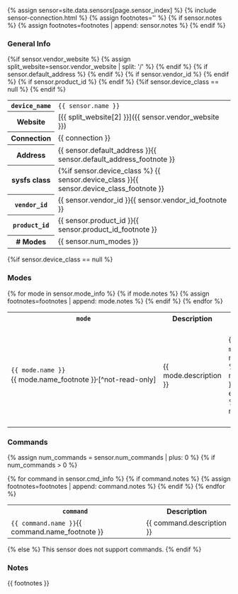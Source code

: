 {% assign sensor=site.data.sensors[page.sensor_index] %}
{% include sensor-connection.html %}
{% assign footnotes='' %}
{% if sensor.notes %}
    {% assign footnotes=footnotes | append: sensor.notes %}
{% endif %}

<!-- the empty comments before and after the footnotes are to prevent unwanted
     spaces from being added between the spans -->

### General Info

<table id="sensor-info" class="table table-striped table-bordered">
    <tr class="{% cycle 'info': 'd0', 'd1' %}">
        <th><code>device_name</code></th>
        <td><code>{{ sensor.name }}</code></td>
    </tr>
    {%if sensor.vendor_website %}
    <tr class="{% cycle 'info': 'd0', 'd1' %}">
        <th>Website</th>
        {% assign split_website=sensor.vendor_website | split: '/' %}
        <td><span markdown="1">[{{ split_website[2] }}]({{ sensor.vendor_website }})</span></td>
    </tr>
    {% endif %}
    <tr class="{% cycle 'info': 'd0', 'd1' %}">
        <th>Connection</th>
        <td>{{ connection }}</td>
    </tr>
    {% if sensor.default_address %}
    <tr class="{% cycle 'info': 'd0', 'd1' %}">
        <th>Address</th>
        <td>
            {{ sensor.default_address }}<!--
            {% if sensor.default_address_footnote %}
                --><span markdown="1">{{ sensor.default_address_footnote }}</span><!--
            {% endif %}
            -->
        </td>
    </tr>
    {% endif %}
    <tr class="{% cycle 'info': 'd0', 'd1' %}">
        <th>sysfs class</th>
        <td>
            {%if sensor.device_class %}
                <span markdown="1">{{ sensor.device_class }}</span><!--
            {% else %}
                <span markdown="1">[lego-sensor]</span><!--
            {% endif %}
            {%if sensor.device_class_footnote %}
                --><span markdown="1">{{ sensor.device_class_footnote }}</span><!--
            {% endif %}
            -->
        </td>
    </tr>
    {% if sensor.vendor_id %}
    <tr class="{% cycle 'info': 'd0', 'd1' %}">
        <th><code>vendor_id</code></th>
        <td>
            {{ sensor.vendor_id }}<!--
            {% if sensor.vendor_id_footnote %}
                --><span markdown="1">{{ sensor.vendor_id_footnote }}</span><!--
            {% endif %}
            -->
        </td>
    </tr>
    {% endif %}
    {% if sensor.product_id %}
    <tr class="{% cycle 'info': 'd0', 'd1' %}">
        <th><code>product_id</code></th>
        <td>
            {{ sensor.product_id }}<!--
            {% if sensor.product_id_footnote %}
                --><span markdown="1">{{ sensor.product_id_footnote }}</span><!--
            {% endif %}
            -->
        </td>
    </tr>
    {% endif %}
    {%if sensor.device_class == null %}
    <tr class="{% cycle 'info': 'd0', 'd1' %}">
        <th># Modes</th>
        <td>{{ sensor.num_modes }}</td>
    </tr>
    {% endif %}
</table>

{%if sensor.device_class == null %}
### Modes

<table id="sensor-modes" class="table table-striped table-bordered">
    <tr class="{% cycle 'modes': 'd0', 'd1' %}">
        <th><code>mode</code></th>
        <th>Description</th>
        <th><code>units</code></th>
        <th><code>decimals</code><span markdown="1">[^decimals]</span></th>
        <th><code>num_values</code></th>
        <th>Values</th>
    </tr>
    {% for mode in sensor.mode_info %}
    {% if mode.notes %}
        {% assign footnotes=footnotes | append: mode.notes %}
    {% endif %}
    <tr class="{% cycle 'modes': 'd0', 'd1' %}">
        <td style="white-space:nowrap;">
            <code>{{ mode.name }}</code><!--
            {% if mode.name_footnote %}
                --><span markdown="1">{{ mode.name_footnote }}</span><!--
            {% endif %}
            {% if sensor.num_read_only_modes %}
                {% assign num_read_only_modes=sensor.num_read_only_modes | plus: 0 %}
                {%if forloop.index > num_read_only_modes %}
                    {% if mode.name_footnote %}
                        --><sup>,</sup><!--
                    {% endif %}
                    --><span markdown="1">[^not-read-only]</span><!--
                {% endif %}
            {% endif %}
            -->
        </td>
        <td>{{ mode.description }}</td>
        <td>
            {% if mode.units %}
                <code>{{ mode.units }}</code>
                {% if mode.units_description %}
                    ({{ mode.units_description }})
                {% endif %}
            {% else %}
                <i>none</i>
            {% endif %}<!--
            {% if mode.units_footnote %}
            --><span markdown='1'>{{ mode.units_footnote }}</span><!--
            {% endif %}
            -->
        </td>
        <td>
            <code>
                {% if mode.decimals %}
                    {{ mode.decimals }}
                {% else %}
                    0
                {% endif %}
            </code>
        </td>
        <td>
            <code>
                {% assign num_values=1 %}
                {% if mode.data_sets %}
                    {% assign num_values=mode.data_sets %}
                {% endif %}
                {{ num_values }}
            </code>
        </td>
        <td>
            {% for i in (1..num_values) %}
                {% assign value=forloop.index0 | prepend: 'value' %}
                {% if mode[value] %}
                {% if i > 1 %}
                    <br />
                {% endif %}
                {% assign value_footnote=value | append: '_footnote' %}
                <span style="white-space:nowrap;">
                    <code>{{ value }}</code>: {{ mode[value] }}<!--
                    {% if mode[value_footnote] %}
                        --><span markdown="1">{{ mode[value_footnote] }}</span><!--
                    {% endif %}
                    -->
                </span>
                {% endif %}
            {% endfor %}
        </td>
    </tr>
    {% endfor %}
</table>

[^decimals]: Decimal places. For example, if the range of a value is from 0 to 1000
    and `decimals` is `1`, then the acutal range is 0.0 to 100.0 in the units specified.

[^not-read-only]: This mode is not availible when the sensor is connected to a
    read-only input port like the HiTechnic NXT Sensor MUX.
{% endif %}

### Commands
{% assign num_commands = sensor.num_commands | plus: 0 %}
{% if num_commands > 0 %}
<table id="sensor-info" class="table table-striped table-bordered">
    <tr class="{% cycle 'commands': 'd0', 'd1' %}">
        <th><code>command</code></th>
        <th>Description</th>
    </tr>
    {% for command in sensor.cmd_info %}
    {% if command.notes %}
        {% assign footnotes=footnotes | append: command.notes %}
    {% endif %}
    <tr class="{% cycle 'commands': 'd0', 'd1' %}">
        <td>
            <code>{{ command.name }}</code><!--
            {% if command.name_footnote %}
                --><span markdown="1">{{ command.name_footnote }}</span><!--
            {% endif %}
            -->
        </td>
        <td><span markdown="1">{{ command.description }}</span></td>
    </tr>
    {% endfor %}
</table>
{% else %}
This sensor does not support commands.
{% endif %}

### Notes

{{ footnotes }}

[lego-sensor]: ../../drivers/lego-sensor-class